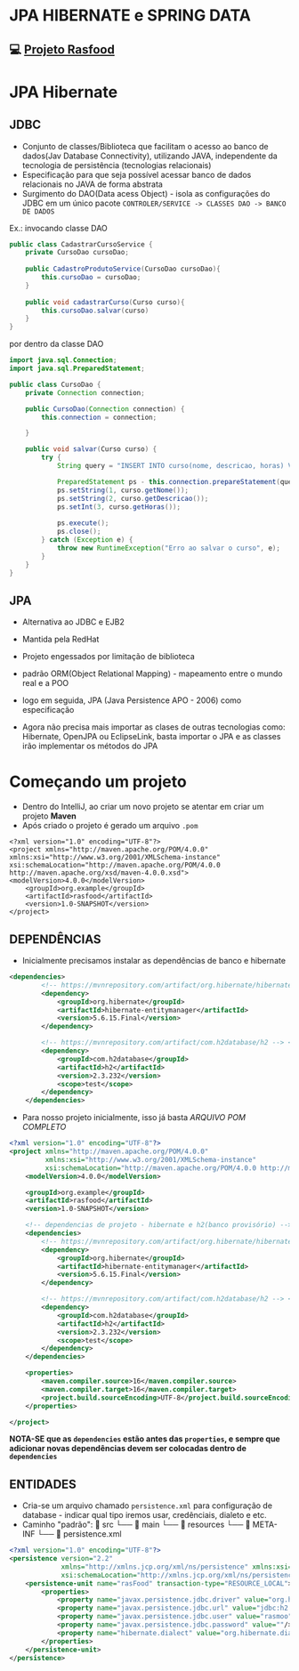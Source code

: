 # JPA HIBERNATE e SPRING DATA
💻 **[Projeto Rasfood](https://github.com/ruan-lopes16/rasfood/tree/master)**
---
# JPA Hibernate

## JDBC
- Conjunto de classes/Biblioteca que facilitam o acesso ao banco de dados(Jav Database Connectivity), utilizando JAVA, independente da tecnologia de persistência (tecnologias relacionais)
- Especificação para que seja possível acessar banco de dados relacionais no JAVA de forma abstrata
- Surgimento do DAO(Data acess Object) - isola as configurações do JDBC em um único pacote
`CONTROLER/SERVICE -> CLASSES DAO -> BANCO DE DADOS`

Ex.: invocando classe DAO
```java
public class CadastrarCursoService {
    private CursoDao cursoDao;
    
    public CadastroProdutoService(CursoDao cursoDao){
        this.cursoDao = cursoDao;
    }
    
    public void cadastrarCurso(Curso curso){
        this.cursoDao.salvar(curso)
    }
}
```

por dentro da classe DAO
```java
import java.sql.Connection;
import java.sql.PreparedStatement;

public class CursoDao {
    private Connection connection;

    public CursoDao(Connection connection) {
        this.connection = connection;

    }

    public void salvar(Curso curso) {
        try {
            String query = "INSERT INTO curso(nome, descricao, horas) VALUES(?,?,?)";

            PreparedStatement ps - this.connection.prepareStatement(query);
            ps.setString(1, curso.getNome());
            ps.setString(2, curso.getDescricao());
            ps.setInt(3, curso.getHoras());
            
            ps.execute();
            ps.close();
        } catch (Exception e) {
            throw new RuntimeException("Erro ao salvar o curso", e);
        }
    }
}
```

## JPA
- Alternativa ao JDBC e EJB2
- Mantida pela RedHat
- Projeto engessados por limitação de biblioteca
- padrão ORM(Object Relational Mapping) - mapeamento entre o mundo real e a POO
- logo em seguida, JPA (Java Persistence APO - 2006) como especificação

- Agora não precisa mais importar as clases de outras tecnologias como: Hibernate, OpenJPA ou EclipseLink, basta importar o JPA e as classes irão implementar os métodos do JPA

# Começando um projeto
- Dentro do IntelliJ, ao criar um novo projeto se atentar em criar um projeto **Maven**
- Após criado o projeto é gerado um arquivo `.pom`
```
<?xml version="1.0" encoding="UTF-8"?>
<project xmlns="http://maven.apache.org/POM/4.0.0"
xmlns:xsi="http://www.w3.org/2001/XMLSchema-instance"
xsi:schemaLocation="http://maven.apache.org/POM/4.0.0 http://maven.apache.org/xsd/maven-4.0.0.xsd">
<modelVersion>4.0.0</modelVersion>
    <groupId>org.example</groupId>
    <artifactId>rasfood</artifactId>
    <version>1.0-SNAPSHOT</version>
</project> 
```

## DEPENDÊNCIAS
- Inicialmente precisamos instalar as dependências de banco e hibernate
```xml
<dependencies>
        <!-- https://mvnrepository.com/artifact/org.hibernate/hibernate-entitymanager --> <!-- HIBERNATE -->
        <dependency>
            <groupId>org.hibernate</groupId>
            <artifactId>hibernate-entitymanager</artifactId>
            <version>5.6.15.Final</version>
        </dependency>

        <!-- https://mvnrepository.com/artifact/com.h2database/h2 --> <!-- h2(banco provisório) -->
        <dependency>
            <groupId>com.h2database</groupId>
            <artifactId>h2</artifactId>
            <version>2.3.232</version>
            <scope>test</scope>
        </dependency>
    </dependencies>
```

- Para nosso projeto inicialmente, isso já basta
_ARQUIVO POM COMPLETO_
```xml
<?xml version="1.0" encoding="UTF-8"?>
<project xmlns="http://maven.apache.org/POM/4.0.0"
         xmlns:xsi="http://www.w3.org/2001/XMLSchema-instance"
         xsi:schemaLocation="http://maven.apache.org/POM/4.0.0 http://maven.apache.org/xsd/maven-4.0.0.xsd">
    <modelVersion>4.0.0</modelVersion>

    <groupId>org.example</groupId>
    <artifactId>rasfood</artifactId>
    <version>1.0-SNAPSHOT</version>

    <!-- dependencias de projeto - hibernate e h2(banco provisório) -->
    <dependencies>
        <!-- https://mvnrepository.com/artifact/org.hibernate/hibernate-entitymanager --> <!-- HIBERNATE -->
        <dependency>
            <groupId>org.hibernate</groupId>
            <artifactId>hibernate-entitymanager</artifactId>
            <version>5.6.15.Final</version>
        </dependency>

        <!-- https://mvnrepository.com/artifact/com.h2database/h2 --> <!-- h2(banco provisório) -->
        <dependency>
            <groupId>com.h2database</groupId>
            <artifactId>h2</artifactId>
            <version>2.3.232</version>
            <scope>test</scope>
        </dependency>
    </dependencies>

    <properties>
        <maven.compiler.source>16</maven.compiler.source>
        <maven.compiler.target>16</maven.compiler.target>
        <project.build.sourceEncoding>UTF-8</project.build.sourceEncoding>
    </properties>

</project>
```

**NOTA-SE que as `dependencies` estão antes das `properties`, e sempre que adicionar novas dependências devem ser colocadas dentro de `dependencies`**

## ENTIDADES
- Cria-se um arquivo chamado `persistence.xml` para configuração de database - indicar qual tipo iremos usar, credênciais, dialeto e etc.
- Caminho "padrão":
    📁 src
      └── 📁 main
        └── 📁 resources
            └── 📁 META-INF
                └── 📄 persistence.xml

```xml
<?xml version="1.0" encoding="UTF-8"?>
<persistence version="2.2"
             xmlns="http://xmlns.jcp.org/xml/ns/persistence" xmlns:xsi="http://www.w3.org/2001/XMLSchema-instance"
             xsi:schemaLocation="http://xmlns.jcp.org/xml/ns/persistence http://xmlns.jcp.org/xml/ns/persistence/persistence_2_2.xsd">
    <persistence-unit name="rasFood" transaction-type="RESOURCE_LOCAL">
        <properties>
            <property name="javax.persistence.jdbc.driver" value="org.h2.Driver"/> <!-- driver jdbc/banco de dados que iremos usar -->
            <property name="javax.persistence.jdbc.url" value="jdbc:h2:mem:rasfood"/> <!-- url de banco -> nesse caso url em memória -->
            <property name="javax.persistence.jdbc.user" value="rasmoo"/> <!-- usuário -->
            <property name="javax.persistence.jdbc.password" value=""/> <!-- senha -->
            <property name="hibernate.dialect" value="org.hibernate.dialect.H2Dialect"/> <!-- dialeto da tecnologia sql que está usando --> (palavras-chave)
        </properties>
    </persistence-unit>
</persistence>
```
